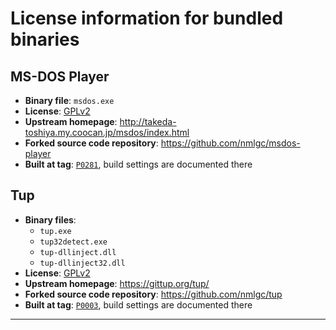 # License information for bundled binaries

## MS-DOS Player

* **Binary file**: `msdos.exe`
* **License**: [GPLv2](COPYING.GPLv2)
* **Upstream homepage**: <http://takeda-toshiya.my.coocan.jp/msdos/index.html>
* **Forked source code repository**: <https://github.com/nmlgc/msdos-player>
* **Built at tag**: [`P0281`], build settings are documented there

## Tup

* **Binary files**:
  * `tup.exe`
  * `tup32detect.exe`
  * `tup-dllinject.dll`
  * `tup-dllinject32.dll`
* **License**: [GPLv2](COPYING.GPLv2)
* **Upstream homepage**: <https://gittup.org/tup/>
* **Forked source code repository**: <https://github.com/nmlgc/tup>
* **Built at tag**: [`P0003`], build settings are documented there

----

[`P0281`]: https://github.com/nmlgc/msdos-player/releases/tag/P0281
[`P0003`]: https://github.com/nmlgc/tup/releases/tag/P0003
